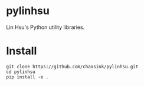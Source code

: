 # pylinhsu

Lin Hsu's Python utility libraries.

# Install

```
git clone https://github.com/chaosink/pylinhsu.git
cd pylinhsu
pip install -e .
```

